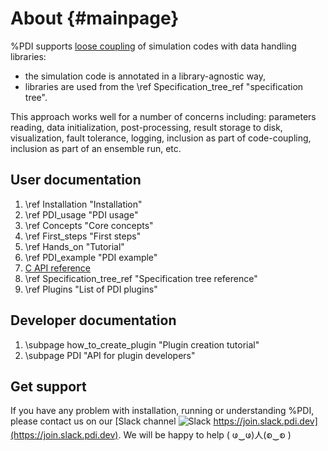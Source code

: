 # About {#mainpage}

%PDI supports [loose coupling](https://en.wikipedia.org/wiki/Loose_coupling) of
simulation codes with data handling libraries:
* the simulation code is annotated in a library-agnostic way,
* libraries are used from the \ref Specification_tree_ref "specification tree".

This approach works well for a number of concerns including: parameters reading, data
initialization, post-processing, result storage to disk, visualization, fault
tolerance, logging,  inclusion as part of code-coupling, inclusion as part of an
ensemble run, etc.


## User documentation

1. \ref Installation "Installation"
2. \ref PDI_usage "PDI usage"
3. \ref Concepts "Core concepts"
4. \ref First_steps "First steps"
5. \ref Hands_on "Tutorial"
6. \ref PDI_example "PDI example"
7. [C API reference](modules.html)
8. \ref Specification_tree_ref "Specification tree reference"
9. \ref Plugins "List of PDI plugins"


## Developer documentation

1. \subpage how_to_create_plugin "Plugin creation tutorial"
2. \subpage PDI "API for plugin developers"


## Get support

If you have any problem with installation, running or understanding %PDI,
please contact us on our [Slack channel ![Slack](slack.png) https://join.slack.pdi.dev](https://join.slack.pdi.dev).
We will be happy to help ( ဖ‿ဖ)人(စ‿စ )
